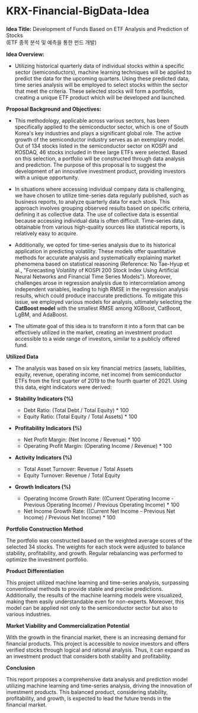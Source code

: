# KRX-Financial-BigData-Idea

###
**Idea Title:** Development of Funds Based on ETF Analysis and Prediction of Stocks  
  (ETF 종목 분석 및 예측을 통한 펀드 개발)

**Idea Overview:**  
- Utilizing historical quarterly data of individual stocks within a specific sector (semiconductors), machine learning techniques will be applied to predict the data for the upcoming quarters. Using these predicted data, time series analysis will be employed to select stocks within the sector that meet the criteria. These selected stocks will form a portfolio, creating a unique ETF product which will be developed and launched.

**Proposal Background and Objectives:**  
- This methodology, applicable across various sectors, has been specifically applied to the semiconductor sector, which is one of South Korea's key industries and plays a significant global role. The active growth of the semiconductor industry serves as an exemplary model. Out of 134 stocks listed in the semiconductor sector on KOSPI and KOSDAQ, 46 stocks included in three large ETFs were selected. Based on this selection, a portfolio will be constructed through data analysis and prediction. The purpose of this proposal is to suggest the development of an innovative investment product, providing investors with a unique opportunity.
  
- In situations where accessing individual company data is challenging, we have chosen to utilize time-series data regularly published, such as business reports, to analyze quarterly data for each stock. This approach involves grouping observed results based on specific criteria, defining it as collective data. The use of collective data is essential because accessing individual data is often difficult. Time-series data, obtainable from various high-quality sources like statistical reports, is relatively easy to acquire.  
  
- Additionally, we opted for time-series analysis due to its historical application in predicting volatility. These models offer quantitative methods for accurate analysis and systematically explaining market phenomena based on statistical reasoning (Reference: No Tae-Hyup et al., "Forecasting Volatility of KOSPI 200 Stock Index Using Artificial Neural Networks and Financial Time Series Models"). Moreover, challenges arose in regression analysis due to intercorrelation among independent variables, leading to high RMSE in the regression analysis results, which could produce inaccurate predictions. To mitigate this issue, we employed various models for analysis, ultimately selecting the **CatBoost model** with the smallest RMSE among XGBoost, CatBoost, LgBM, and AdaBoost.  
  
- The ultimate goal of this idea is to transform it into a form that can be effectively utilized in the market, creating an investment product accessible to a wide range of investors, similar to a publicly offered fund.

**Utilized Data**

- The analysis was based on six key financial metrics (assets, liabilities, equity, revenue, operating income, net income) from semiconductor ETFs from the first quarter of 2019 to the fourth quarter of 2021. Using this data, eight indicators were derived:

- **Stability Indicators (%)**
  - Debt Ratio: (Total Debt / Total Equity) * 100  
  - Equity Ratio: (Total Equity / Total Assets) * 100  
- **Profitability Indicators (%)**
  - Net Profit Margin: (Net Income / Revenue) * 100  
  - Operating Profit Margin: (Operating Income / Revenue) * 100  
- **Activity Indicators (%)**
  - Total Asset Turnover: Revenue / Total Assets  
  - Equity Turnover: Revenue / Total Equity  
- **Growth Indicators (%)**

  - Operating Income Growth Rate: ((Current Operating Income - Previous Operating Income) / Previous Operating Income) * 100
  - Net Income Growth Rate: ((Current Net Income - Previous Net Income) / Previous Net Income) * 100
    
**Portfolio Construction Method**

The portfolio was constructed based on the weighted average scores of the selected 34 stocks. The weights for each stock were adjusted to balance stability, profitability, and growth. Regular rebalancing was performed to optimize the investment portfolio.

**Product Differentiation**

This project utilized machine learning and time-series analysis, surpassing conventional methods to provide stable and precise predictions. Additionally, the results of the machine learning models were visualized, making them easily understandable even for non-experts. Moreover, this model can be applied not only to the semiconductor sector but also to various industries.

**Market Viability and Commercialization Potential**

With the growth in the financial market, there is an increasing demand for financial products. This project is accessible to novice investors and offers verified stocks through logical and rational analysis. Thus, it can expand as an investment product that considers both stability and profitability.

**Conclusion**

This report proposes a comprehensive data analysis and prediction model utilizing machine learning and time-series analysis, driving the innovation of investment products. This balanced product, considering stability, profitability, and growth, is expected to lead the future trends in the financial market.




